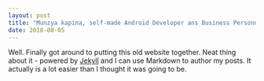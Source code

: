 ```yaml
---
layout: post
title: "Munzya kapina, self-made Android Developer ans Business Personnel, Launches Site"
date: 2018-08-05
---
```


Well. Finally got around to putting this old website together. Neat thing about it - powered by [Jekyll](http://jekyllrb.com) and I can use Markdown to author my posts. It actually is a lot easier than I thought it was going to be.
